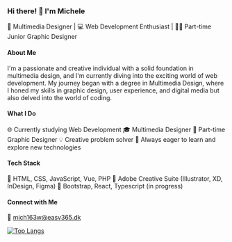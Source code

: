 ### Hi there! 👋 I'm Michele

🎨 Multimedia Designer | 💻 Web Development Enthusiast | 👩‍💼 Part-time Junior Graphic Designer

#### About Me
I'm a passionate and creative individual with a solid foundation in multimedia design, and I'm currently diving into the exciting world of web development. My journey began with a degree in Multimedia Design, where I honed my skills in graphic design, user experience, and digital media but also delved into the world of coding.

#### What I Do
🌐 Currently studying Web Development
🎓 Multimedia Designer
💼 Part-time Graphic Designer
💡 Creative problem solver
🚀 Always eager to learn and explore new technologies

#### Tech Stack
🔧 HTML, CSS, JavaScript, Vue, PHP
🎨 Adobe Creative Suite (Illustrator, XD, InDesign, Figma)
🚀 Bootstrap, React, Typescript (in progress)

#### Connect with Me
📧 mich163w@easv365.dk

[![Top Langs](https://github-readme-stats.vercel.app/api/top-langs/?username=mich163w&layout=compact&theme=vision-friendly-dark)](https://github.com/anuraghazra/github-readme-stats)
